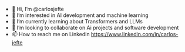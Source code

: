 - 👋 Hi, I’m @carlosjefte
- 👀 I’m interested in AI development and machine learning
- 🌱 I’m currently learning about Transformers and LLMs
- 💞️ I’m looking to collaborate on Ai projects and software development
- 📫 How to reach me on Linkedin https://www.linkedin.com/in/carlos-jefte
